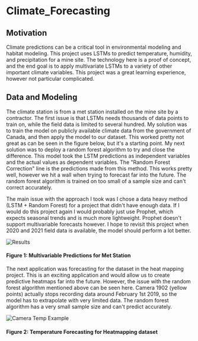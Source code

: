 # Climate_Forecasting


## Motivation 
Climate predictions can be a critical tool in environmental modeling and habitat modeling. This project uses LSTMs to predict temperature, humidity, and precipitation for a mine site. The technology here is a proof of concept, and the end goal is to apply multivariate LSTMs to a variety of other important climate variables. This project was a great learning experience, however not particular complicated. 

## Data and Modeling
The climate station is from a met station installed on the mine site by a contractor. The first issue is that LSTMs needs thousands of data points to train on, while the field data is limited to several hundred. My solution was to train the model on publicly available climate data from the government of Canada, and then apply the model to our dataset. This worked pretty not great as can be seen in the figure below, but it's a starting point. My next solution was to deploy a random forest algorithm to try and close the difference. This model took the LSTM predictions as independent variables and the actual values as dependent variables. The "Random Forest Correction" line is the predictions made from this method. This works pretty well, however we hit a wall when trying to forecast far into the future. The random forest algorithm is trained on too small of a sample size and can't correct accurately. 

The main issue with the approach I took was I chose a data heavy method (LSTM + Random Forest) for a project that didn't have enough data. If I would do this project again I would probably just use Prophet, which expects seasonal trends and is much more lightweight. Prophet doesn't support multivariable forecasts however. I hope to revisit this project when 2020 and 2021 field data is available, the model should perform a lot better. 

![Results](https://user-images.githubusercontent.com/78721353/108029417-41132d80-6fe2-11eb-9b09-45f566d5328b.png)
#### Figure 1: Multivariable Predictions for Met Station

The next application was forecasting for the dataset in the heat mapping project. This is an exciting application and would allow us to create predictive heatmaps far into the future. However, the issue with the random forest algorithm mentioned above can be seen here. Camera 1902 (yellow points) actually stops recording data around February 1st 2019, so the model has to extrapolate with very limited data. The random forest algorithm has a very small sample size and can't predict accurately. 

![Camera Temp Example](https://user-images.githubusercontent.com/78721353/108029838-0a89e280-6fe3-11eb-88da-28e8d713185a.png)

#### Figure 2: Temperature Forecasting for Heatmapping dataset
